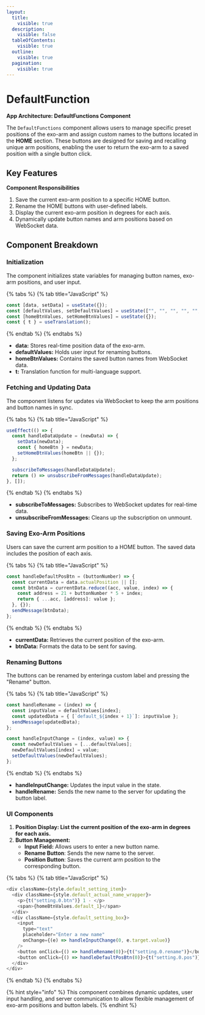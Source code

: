 ```yaml
---
layout:
  title:
    visible: true
  description:
    visible: false
  tableOfContents:
    visible: true
  outline:
    visible: true
  pagination:
    visible: true
---
```


# DefaultFunction

**App Architecture: DefaultFunctions Component**

The `DefaultFunctions` component allows users to manage specific preset positions of the exo-arm and assign custom names to the buttons located in the **HOME** section. These buttons are designed for saving and recalling unique arm positions, enabling the user to return the exo-arm to a saved position with a single button click.

## **Key Features**

**Component Responsibilities**

1. Save the current exo-arm position to a specific HOME button.
2. Rename the HOME buttons with user-defined labels.
3. Display the current exo-arm position in degrees for each axis.
4. Dynamically update button names and arm positions based on WebSocket data.

## **Component Breakdown**

### Initialization

The component initializes state variables for managing button names, exo-arm positions, and user input.

{% tabs %}
{% tab title="JavaScript" %}
```javascript
const [data, setData] = useState({});
const [defaultValues, setDefaultValues] = useState(["", "", "", "", "", ""]);
const [homeBtnValues, setHomeBtnValues] = useState({});
const { t } = useTranslation();
```
{% endtab %}
{% endtabs %}

* **data:** Stores real-time position data of the exo-arm.
* **defaultValues:** Holds user input for renaming buttons.
* **homeBtnValues:** Contains the saved button names from WebSocket data.
* **t:** Translation function for multi-language support.

### Fetching and Updating Data

The component listens for updates via WebSocket to keep the arm positions and button names in sync.

{% tabs %}
{% tab title="JavaScript" %}
```javascript
useEffect(() => {
  const handleDataUpdate = (newData) => {
    setData(newData);
    const { homeBtn } = newData;
    setHomeBtnValues(homeBtn || {});
  };

  subscribeToMessages(handleDataUpdate);
  return () => unsubscribeFromMessages(handleDataUpdate);
}, []);
```
{% endtab %}
{% endtabs %}

* **subscribeToMessages:** Subscribes to WebSocket updates for real-time data.
* **unsubscribeFromMessages:** Cleans up the subscription on unmount.

### Saving Exo-Arm Positions

Users can save the current arm position to a HOME button. The saved data includes the position of each axis.

{% tabs %}
{% tab title="JavaScript" %}
```javascript
const handleDefaultPosBtn = (buttonNumber) => {
  const currentData = data.actualPosition || [];
  const btnData = currentData.reduce((acc, value, index) => {
    const address = 21 + buttonNumber * 5 + index;
    return { ...acc, [address]: value };
  }, {});
  sendMessage(btnData);
};
```
{% endtab %}
{% endtabs %}

* **currentData:** Retrieves the current position of the exo-arm.
* **btnData:** Formats the data to be sent for saving.

### Renaming Buttons

The buttons can be renamed by enteringa custom label and pressing the "Rename" button.

{% tabs %}
{% tab title="JavaScript" %}
```javascript
const handleRename = (index) => {
  const inputValue = defaultValues[index];
  const updatedData = { [`default_${index + 1}`]: inputValue };
  sendMessage(updatedData);
};

const handleInputChange = (index, value) => {
  const newDefaultValues = [...defaultValues];
  newDefaultValues[index] = value;
  setDefaultValues(newDefaultValues);
};
```
{% endtab %}
{% endtabs %}

* **handleInputChange:** Updates the input value in the state.
* **handleRename:** Sends the new name to the server for updating the button label.

### UI Components

1. **Position Display: List the current position of the exo-arm in degrees for each axis.**
2. **Button Management:**
   * **Input Field:** Allows users to enter a new button name.
   * **Rename Button**: Sends the new name to the server.
   * **Position Button**: Saves the current arm position to the corresponding button.

{% tabs %}
{% tab title="JavaScript" %}
```javascript
<div className={style.default_setting_item}>
  <div className={style.default_actual_name_wrapper}>
    <p>{t("setting.0.btn")} 1 - </p>
    <span>{homeBtnValues.default_1}</span>
  </div>
  <div className={style.default_setting_box}>
    <input
      type="text"
      placeholder="Enter a new name"
      onChange={(e) => handleInputChange(0, e.target.value)}
    />
    <button onClick={() => handleRename(0)}>{t("setting.0.rename")}</button>
    <button onClick={() => handleDefaultPosBtn(0)}>{t("setting.0.pos")}</button>
  </div>
</div>
```
{% endtab %}
{% endtabs %}

{% hint style="info" %}
This component combines dynamic updates, user input handling, and server communication to allow flexible management of exo-arm positions and button labels.
{% endhint %}
